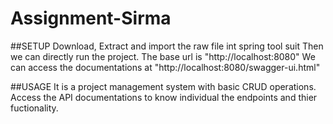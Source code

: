 # Assignment-Sirma


##SETUP
Download, Extract and import the raw file int spring tool suit 
Then we can directly run the project.
The base url is "http://localhost:8080"
We can access the documentations at "http://localhost:8080/swagger-ui.html"

##USAGE 
It is a project management system with basic CRUD operations.
Access the API documentations to know individual the endpoints and thier fuctionality.
